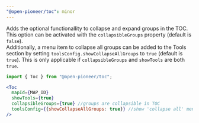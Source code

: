 ```yaml
---
"@open-pioneer/toc": minor
---
```


Adds the optional functionallity to collapse and expand groups in the TOC. This option can be activated with the `collapsibleGroups` property (default is `false`).  
Additionally, a menu item to collapse all groups can be added to the Tools section by setting `toolsConfig.showCollapseAllGroups` to `true` (default is `true`). This is only applicable if `collapsibleGroups` and `showTools` are both `true`.


  ```jsx
import { Toc } from "@open-pioneer/toc";
 
<Toc
    mapId={MAP_ID}
    showTools={true}
    collapsibleGroups={true} //groups are collapsible in TOC
    toolsConfig={{showCollapseAllGroups: true}} //show 'collapse all' menu item in Tools
/>
  ```
